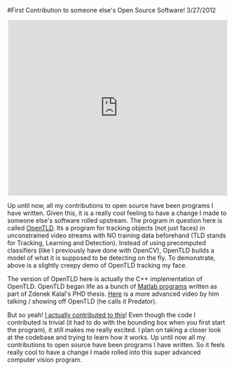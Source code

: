 #First Contribution to someone else's Open Source Software!
3/27/2012

<center><iframe width="500px" height="400px" src="http://www.youtube.com/embed/gLsdHmCKoEw" frameborder="0" allowfullscreen></iframe></center>

Up until now, all my contributions to open source have been programs I have written. Given this, it is a really cool feeling to have a change I made to someone else's software rolled upstream. The program in question here is called [OpenTLD](https://github.com/gnebehay/OpenTLD). Its a program for tracking objects (not just faces) in unconstrained video streams with NO training data beforehand (TLD stands for Tracking, Learning and Detection). Instead of using precomputed classifiers (like I previously have done with OpenCV), OpenTLD builds a model of what it is supposed to be detecting on the fly. To demonstrate, above is a slightly creepy demo of OpenTLD tracking my face.

The version of OpenTLD here is actually the C++ implementation of OpenTLD. OpenTLD began life as a bunch of [Matlab programs](https://github.com/zk00006/OpenTLD) written as part of Zdenek Kalal's PHD thesis. [Here](http://www.youtube.com/watch?v=1GhNXHCQGsM) is a more advanced video by him talking / showing off OpenTLD (he calls it Predator).

But so yeah! [I actually contributed to this](https://github.com/gnebehay/OpenTLD/pull/11)! Even though the code I contributed is trivial (it had to do with the bounding box when you first start the program), it still makes me really excited. I plan on taking a closer look at the codebase and trying to learn how it works. Up until now all my contributions to open source have been programs I have written. So it feels really cool to have a change I made rolled into this super advanced computer vision program.
